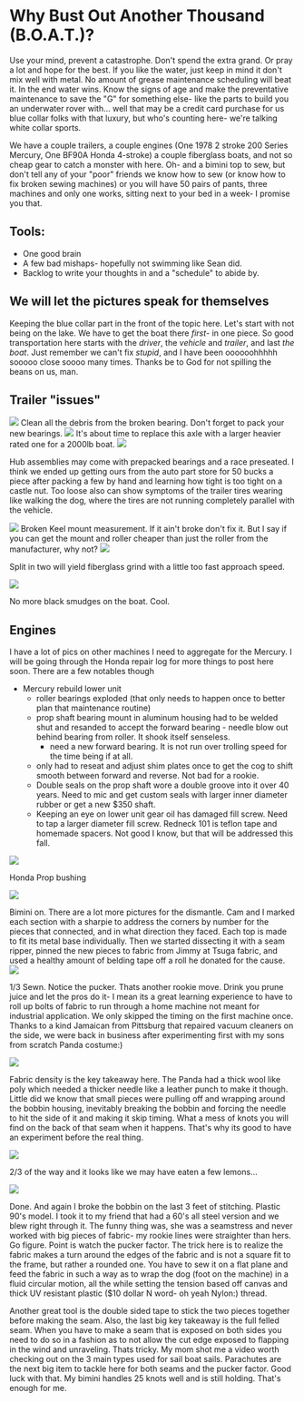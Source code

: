 # Why Bust Out Another Thousand (B.O.A.T.)?

Use your mind, prevent a catastrophe. Don't spend the extra grand. Or pray a lot and hope for the best. If you like the water, just keep in mind it don't mix well with metal. No amount of grease maintenance scheduling will beat it. In the end water wins. Know the signs of age and make the preventative maintenance to save the "G" for something else- like the parts to build you an underwater rover with... well that may be a credit card purchase for us blue collar folks with that luxury, but who's counting here- we're talking white collar sports. 

We have a couple trailers, a couple engines (One 1978 2 stroke 200 Series Mercury, One BF90A Honda 4-stroke) a couple fiberglass boats, and not so cheap gear to catch a monster with here. Oh- and a bimini top to sew, but don't tell any of your "poor" friends we know how to sew (or know how to fix broken sewing machines) or you will have 50 pairs of pants, three machines and only one works, sitting next to your bed in a week- I promise you that.

## Tools:
* One good brain
* A few bad mishaps- hopefully not swimming like Sean did.
* Backlog to write your thoughts in and a "schedule" to abide by.

## We will let the pictures speak for themselves

Keeping the blue collar part in the front of the topic here. Let's start with not being on the lake. We have to get the boat there *first*- in one piece. So good transportation here starts with the *driver*, the *vehicle* and *trailer*, and last *the boat*. Just remember we can't fix *stupid*, and I have been oooooohhhhh sooooo close soooo many times. Thanks be to God for not spilling the beans on us, man.


## Trailer "issues"

<img src="./images/axle-exposed.jpg">
Clean all the debris from the broken bearing. Don't forget to pack your new bearings.
<img src="./images/axle-lookdown.jpg">
It's about time to replace this axle with a larger heavier rated one for a 2000lb boat. 
<img src="./images/20190817_123119.jpg">

Hub assemblies may come with prepacked bearings and a race preseated. I think we ended up getting ours from the auto part store for 50 bucks a piece after packing a few by hand and learning how tight is too tight on a castle nut. Too loose also can show symptoms of the trailer tires wearing like walking the dog, where the tires are not running completely parallel with the vehicle.

<img src="./images/20190602_091249.jpg">
Broken Keel mount measurement. If it ain't broke don't fix it. But I say if you can get the mount and roller cheaper than just the roller from the manufacturer, why not?

<img src="./images/20190603_094657.jpg">

Split in two will yield fiberglass grind with a little too fast approach speed.

<img src="./images/20190606_163912.jpg">

No more black smudges on the boat. Cool.

## Engines
I have a lot of pics on other machines I need to aggregate for the Mercury. I will be going through the Honda repair log for more things to post here soon. There are a few notables though
* Mercury rebuild lower unit
  * roller bearings exploded (that only needs to happen once to better plan that maintenance routine)
  * prop shaft bearing mount in aluminum housing had to be welded shut and resanded to accept the forward bearing - needle blow out behind bearing from roller. It shook itself senseless.
    * need a new forward bearing. It is not run over trolling speed for the time being if at all.
  * only had to reseat and adjust shim plates once to get the cog to shift smooth between forward and reverse. Not bad for a rookie.
  * Double seals on the prop shaft wore a double groove into it over 40 years. Need to mic and get custom seals with larger inner diameter rubber or get a new $350 shaft. 
  * Keeping an eye on lower unit gear oil has damaged fill screw. Need to tap a larger diameter fill screw. Redneck 101 is teflon tape and homemade spacers. Not good I know, but that will be addressed this fall. 

<img src="./images/20190522_190742.jpg">

Honda Prop bushing

<img src="./images/20190526_122402.jpg">

Bimini on. There are a lot more pictures for the dismantle. Cam and I marked each section with a sharpie to address the corners by number for the pieces that connected, and in what direction they faced. Each top is made to fit its metal base individually. Then we started dissecting it with a seam ripper, pinned the new pieces to fabric from Jimmy at Tsuga fabric, and used a healthy amount of belding tape off a roll he donated for the cause. 
<img src="./images/20190524_183638.jpg">

1/3 Sewn. Notice the pucker. Thats another rookie move. Drink you prune juice and let the pros do it- I mean its a great learning experience to have to roll up bolts of fabric to run through a home machine not meant for industrial application. We only skipped the timing on the first machine once. Thanks to a kind Jamaican from Pittsburg that repaired vacuum cleaners on the side, we were back in business after experimenting first with my sons from scratch Panda costume:)

<img src="./images/20181029_233358.jpg">

Fabric density is the key takeaway here. The Panda had a thick wool like poly which needed a thicker needle like a leather punch to make it though. Little did we know that small pieces were pulling off and wrapping around the bobbin housing, inevitably breaking the bobbin and forcing the needle to hit the side of it and making it skip timing. What a mess of knots you will find on the back of that seam when it happens. That's why its good to have an experiment before the real thing.

<img src="./images/20190524_224130.jpg">

2/3 of the way and it looks like we may have eaten a few lemons...

<img src="./images/20190525_231959.jpg">

Done. And again I broke the bobbin on the last 3 feet of stitching. Plastic 90's model. I took it to my friend that had a 60's all steel version and we blew right through it. The funny thing was, she was a seamstress and never worked with big pieces of fabric- my rookie lines were straighter than hers. Go figure. Point is watch the pucker factor. The trick here is to realize the fabric makes a turn around the edges of the fabric and is not a square fit to the frame, but rather a rounded one. You have to sew it on a flat plane and feed the fabric in such a way as to wrap the dog (foot on the machine) in a fluid circular motion, all the while setting the tension based off canvas and thick UV resistant plastic ($10 dollar N word- oh yeah Nylon:) thread. 

Another great tool is the double sided tape to stick the two pieces together before making the seam. Also, the last big key takeaway is the full felled seam. When you have to make a seam that is exposed on both sides you need to do so in a fashion as to not allow the cut edge exposed to flapping in the wind and unraveling. Thats tricky. My mom shot me a video worth checking out on the 3 main types used for sail boat sails. Parachutes are the next big item to tackle here for both seams and the pucker factor. Good luck with that. My bimini handles 25 knots well and is still holding. That's enough for me.



